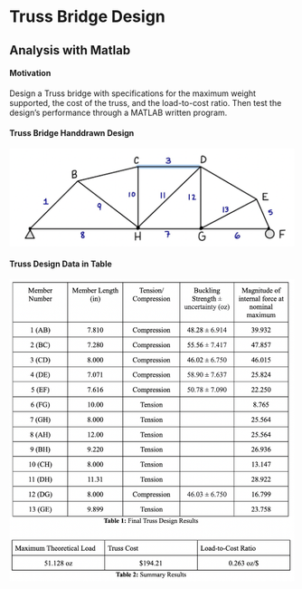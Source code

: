 # Truss Bridge Design 
## Analysis with Matlab

#### Motivation
Design a Truss bridge with specifications for the maximum weight supported, the cost of the truss, and the load-to-cost ratio. Then test the design’s performance through a MATLAB written program. 

#### Truss Bridge Handdrawn Design
![App Screenshot](https://github.com/noam003/Truss-Bridge-Analysis/blob/main/truss.png)

#### Truss Design Data in Table

![App Screenshot](https://github.com/noam003/Truss-Bridge-Analysis/blob/main/truss_design.png)
